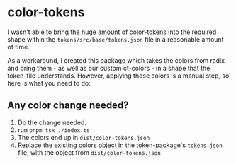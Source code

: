 # color-tokens

I wasn't able to bring the huge amount of color-tokens into the required shape
within the `tokens/src/base/tokens.json` file in a reasonable amount of time.

As a workaround, I created this package which takes the colors from radix and
bring them - as well as our custom ct-colors - in a shape that the token-file
understands. However, applying those colors is a manual step, so here is what
you need to do:

## Any color change needed?

1. Do the change needed.
2. run `pnpm tsx ./index.ts`
3. The colors end up in `dist/color-tokens.json`
4. Replace the existing colors object in the token-package's `tokens.json` file,
   with the object from `dist/color-tokens.json`
